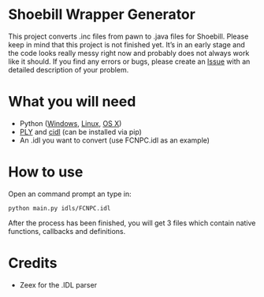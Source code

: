 # Shoebill Wrapper Generator
This project converts .inc files from pawn to .java files for Shoebill. Please keep in mind that this project is not finished yet. It’s in an early stage and the code looks really messy right now and probably does not always work like it should. If you find any errors or bugs, please create an [Issue](https://github.com/Shoebill/wrapper-generator/issues/new) with an detailed description of your problem.

# What you will need
* Python ([Windows](https://www.python.org/downloads/windows/), [Linux](http://docs.python-guide.org/en/latest/starting/install/linux/), [OS X](http://docs.python-guide.org/en/latest/starting/install/osx/))
* [PLY](http://www.dabeaz.com/ply/) and [cidl](https://github.com/Zeex/cidl) (can be installed via pip)
* An .idl you want to convert (use FCNPC.idl as an example)

# How to use

Open an command prompt an type in:
```
python main.py idls/FCNPC.idl
```
After the process has been finished, you will get 3 files which contain native functions, callbacks and definitions.

# Credits
* Zeex for the .IDL parser
